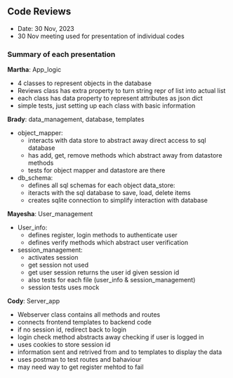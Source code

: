 ## Code Reviews
- Date: 30 Nov, 2023
- 30 Nov meeting used for presentation of individual codes

### Summary of each presentation

**Martha**: App_logic
- 4 classes to represent objects in the database
- Reviews class has extra property to turn string repr of list into actual list
- each class has data property to represent attributes as json dict
- simple tests, just setting up each class with basic information

**Brady**: data_management, database, templates
- object_mapper:
    - interacts with data store to abstract away direct access to sql database
    - has add, get, remove methods which abstract away from datastore methods
    - tests for object mapper and datastore are there
- db_schema:
    - defines all sql schemas for each object 
data_store:
    - iteracts with the sql database to save, load, delete items
    - creates sqlite connection to simplify interaction with database

**Mayesha**: User_management
- User_info:
    - defines register, login methods to authenticate user
    - defines verify methods which abstract user verification
- session_management:
    - activates session
    - get session not used
    - get user session returns the user id given session id
    - also tests for each file (user_info & session_management)
    - session tests uses mock

**Cody**: Server_app
- Webserver class contains all methods and routes
- connects frontend templates to backend code
- if no session id, redirect back to login
- login check method abstracts away checking if user is logged in
- uses cookies to store session id
- information sent and retrived from and to templates to display the data
- uses postman to test routes and bahaviour
- may need way to get register mehtod to fail